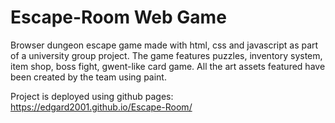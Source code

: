 # Escape-Room Web Game
Browser dungeon escape game made with html, css and javascript as part of a university group project.
The game features puzzles, inventory system, item shop, boss fight, gwent-like card game.
All the art assets featured have been created by the team using paint.

Project is deployed using github pages:
https://edgard2001.github.io/Escape-Room/
